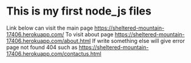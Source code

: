 # This is my first node_js files
  Link below can visit the main page
  https://sheltered-mountain-17406.herokuapp.com/
  To visit about page
  https://sheltered-mountain-17406.herokuapp.com/about.html
  If write something else will give error page not found 404 such as
  https://sheltered-mountain-17406.herokuapp.com/contactus.html
  

